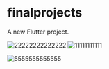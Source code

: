 # finalprojects

A new Flutter project.


![22222222222222](https://user-images.githubusercontent.com/120352309/210059988-dadc4e3b-790a-406b-9ea8-d36d18c5b5a6.PNG)
![11111111111](https://user-images.githubusercontent.com/120352309/210059995-2d9e211a-eb7c-42a4-af82-4163aaf9c399.PNG)

![5555555555555](https://user-images.githubusercontent.com/120352309/210131851-b2bfc91e-0306-4352-b7d9-e1ed04c787e8.PNG)
